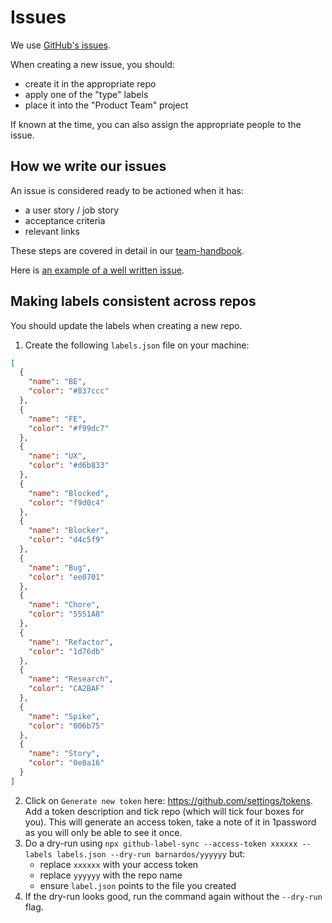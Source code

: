 # Issues

We use [GitHub's issues](https://guides.github.com/features/issues/).

When creating a new issue, you should:

* create it in the appropriate repo
* apply one of the "type" labels
* place it into the "Product Team" project

If known at the time, you can also assign the appropriate people to the issue.

## How we write our issues

An issue is considered ready to be actioned when it has:

* a user story / job story
* acceptance criteria
* relevant links

These steps are covered in detail in our [team-handbook](https://barnardos.github.io/team-handbook/trello-cards).

Here is [an example of a well written issue](https://github.com/barnardos/design-system/issues/118).

## Making labels consistent across repos

You should update the labels when creating a new repo.

1.  Create the following `labels.json` file on your machine:

```json
[
  {
    "name": "BE",
    "color": "#837ccc"
  },
  {
    "name": "FE",
    "color": "#f99dc7"
  },
  {
    "name": "UX",
    "color": "#d6b833"
  },
  {
    "name": "Blocked",
    "color": "f9d0c4"
  },
  {
    "name": "Blocker",
    "color": "d4c5f9"
  },
  {
    "name": "Bug",
    "color": "ee0701"
  },
  {
    "name": "Chore",
    "color": "5551A8"
  },
  {
    "name": "Refactor",
    "color": "1d76db"
  },
  {
    "name": "Research",
    "color": "CA2BAF"
  },
  {
    "name": "Spike",
    "color": "006b75"
  },
  {
    "name": "Story",
    "color": "0e8a16"
  }
]

```

2.  Click on `Generate new token` here: https://github.com/settings/tokens. Add a token description and tick repo (which will tick four boxes for you). This will generate an access token, take a note of it in 1password as you will only be able to see it once.
3.  Do a dry-run using `npx github-label-sync --access-token xxxxxx --labels labels.json --dry-run barnardos/yyyyyy` but:
    * replace `xxxxxx` with your access token
    * replace `yyyyyy` with the repo name
    * ensure `label.json` points to the file you created
4.  If the dry-run looks good, run the command again without the `--dry-run` flag.
